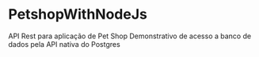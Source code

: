 # PetshopWithNodeJs
API Rest para aplicação de Pet Shop
Demonstrativo de acesso a banco de dados pela API nativa do Postgres

